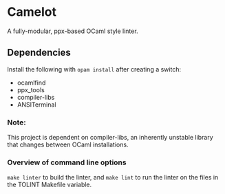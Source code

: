 # Camelot
A fully-modular, ppx-based OCaml style linter.

## Dependencies 
Install the following with `opam install` after creating a switch:
- ocamlfind
- ppx_tools
- compiler-libs
- ANSITerminal

### Note:
This project is dependent on compiler-libs, an inherently unstable library that
changes between OCaml installations.

### Overview of command line options
`make linter` to build the linter, and `make lint` to run the linter on the files in the
TOLINT Makefile variable.